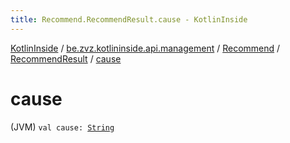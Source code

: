 ```yaml
---
title: Recommend.RecommendResult.cause - KotlinInside
---
```


[KotlinInside](../../../index.html) / [be.zvz.kotlininside.api.management](../../index.html) / [Recommend](../index.html) / [RecommendResult](index.html) / [cause](./cause.html)

# cause

(JVM) `val cause: `[`String`](https://kotlinlang.org/api/latest/jvm/stdlib/kotlin/-string/index.html)